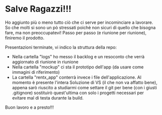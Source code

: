 # Salve Ragazzi!!!
Ho aggiunto più o meno tutto ciò che ci serve per incominciare a lavorare.
So che molti si sono un pò stressati poichè non sicuri di quello che bisogna fare, ma non preoccupatevi! Passo per passo (e riunione per riunione), finiremo il prodotto.

Presentazioni terminate, vi indico la struttura della repo:
* Nella cartella "logs" ho messo il backlog e un resoconto che verrà aggiornato di riunione in riunione
* Nella cartella "mockup" ci sta il prototipo dell'app (da usare come immagini di riferimento)
* La cartella "rentx\_app" conterrà invece i file dell'applicazione. Al momento è presente l'intera Soluzione di VS (il che non va affatto bene), appena sarò riuscito a studiarmi come settare il git per bene (con i giusti .gitignore) sostituirò quest'ultima con solo i progetti necessari per evitare mal di testa durante la build.

 Buon lavoro e a presto!!! 
